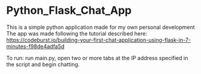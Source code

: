 # Python_Flask_Chat_App
This is a simple python application made for my own personal development
The app was made following the tutorial described here: https://codeburst.io/building-your-first-chat-application-using-flask-in-7-minutes-f98de4adfa5d

To run: run main.py, open two or more tabs at the IP address specified in the script and begin chatting.
